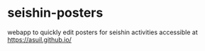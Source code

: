 # seishin-posters

webapp to quickly edit posters for seishin activities
accessible at https://asuil.github.io/
